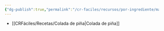 ```yaml
---
{"dg-publish":true,"permalink":"/cr-faciles/recursos/por-ingrediente/maiz-trillado/"}
---
```



- [[CRFáciles/Recetas/Colada de piña\|Colada de piña]]



